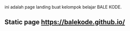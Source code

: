 ini adalah page landing buat kelompok belajar BALE KODE.


## Static page https://balekode.github.io/
